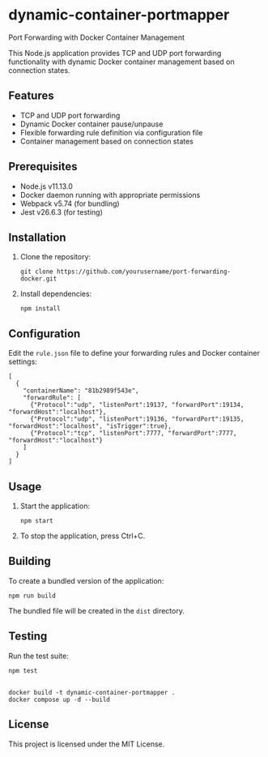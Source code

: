 # dynamic-container-portmapper
Port Forwarding with Docker Container Management

This Node.js application provides TCP and UDP port forwarding functionality with dynamic Docker container management based on connection states.

## Features

- TCP and UDP port forwarding
- Dynamic Docker container pause/unpause
- Flexible forwarding rule definition via configuration file
- Container management based on connection states

## Prerequisites

- Node.js v11.13.0
- Docker daemon running with appropriate permissions
- Webpack v5.74 (for bundling)
- Jest v26.6.3 (for testing)

## Installation

1. Clone the repository:
   ```
   git clone https://github.com/yourusername/port-forwarding-docker.git
   ```

2. Install dependencies:
   ```
   npm install
   ```

## Configuration

Edit the `rule.json` file to define your forwarding rules and Docker container settings:

```
[
  {
    "containerName": "81b2989f543e",
    "forwardRule": [
      {"Protocol":"udp", "listenPort":19137, "forwardPort":19134, "forwardHost":"localhost"},
      {"Protocol":"udp", "listenPort":19136, "forwardPort":19135, "forwardHost":"localhost", "isTrigger":true},
      {"Protocol":"tcp", "listenPort":7777, "forwardPort":7777, "forwardHost":"localhost"}
    ]
  }
]
```

## Usage

1. Start the application:
   ```
   npm start
   ```

2. To stop the application, press Ctrl+C.

## Building

To create a bundled version of the application:

```
npm run build
```

The bundled file will be created in the `dist` directory.

## Testing

Run the test suite:

```
npm test
```

## 
```
docker build -t dynamic-container-portmapper .
docker compose up -d --build
```
## License

This project is licensed under the MIT License.

